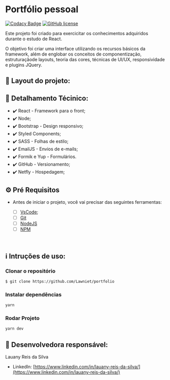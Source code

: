 # Portfólio pessoal
[![Codacy Badge](https://app.codacy.com/project/badge/Grade/e53d894b25d9406a91b8812793d13d79)](https://www.codacy.com/gh/Lawniet/portfolio/dashboard?utm_source=github.com&amp;utm_medium=referral&amp;utm_content=Lawniet/portfolio&amp;utm_campaign=Badge_Grade)
[![GitHub license](https://img.shields.io/github/license/Lawniet/portfolio)](https://github.com/Lawniet/portfolio/blob/master/LICENSE)

Este projeto foi criado para exercicitar os conhecimentos adquiridos durante o estudo de React.

O objetivo foi criar uma interface utilizando os recursos básicos da framework, além de englobar os conceitos de componentização, estruturaçãode layouts, teoria das cores, técnicas de UI/UX, responsividade e plugins JQuery.

## :link: Layout do projeto:

## :rocket: Detalhamento Técinico:

- ✔️ React - Framework para o front;
- ✔️ Node;
- ✔️ Bootstrap - Design responsivo;
- ✔️ Styled Components;
- ✔️ SASS - Folhas de estilo;
- ✔️ EmailJS - Envios de e-mails;
- ✔️ Formik e Yup - Formulários.
- ✔️ GitHub - Versionamento;
- ✔️ Netfly - Hospedagem;

## ⚙ Pré Requisitos

- Antes de iniciar o projeto, você vai precisar das seguintes ferramentas: 

    - [ ] [VsCode](https://code.visualstudio.com/download);
    - [ ] [Git](https://git-scm.com/)
    - [ ] [NodeJS](https://nodejs.org/en/download/)
    - [ ] [NPM](https://www.npmjs.com/package/npm)

<br>

## :information_source: Intruções de uso:
### Clonar o repositório
```bash
$ git clone https://github.com/Lawniet/portfolio
```

### Instalar dependências
```bash
yarn
```

### Rodar Projeto
```bash
yarn dev
```

## :seedling: Desenvolvedora responsável: 
Lauany Reis da Silva
- LinkedIn: [https://www.linkedin.com/in/lauany-reis-da-silva/](https://www.linkedin.com/in/lauany-reis-da-silva/)
